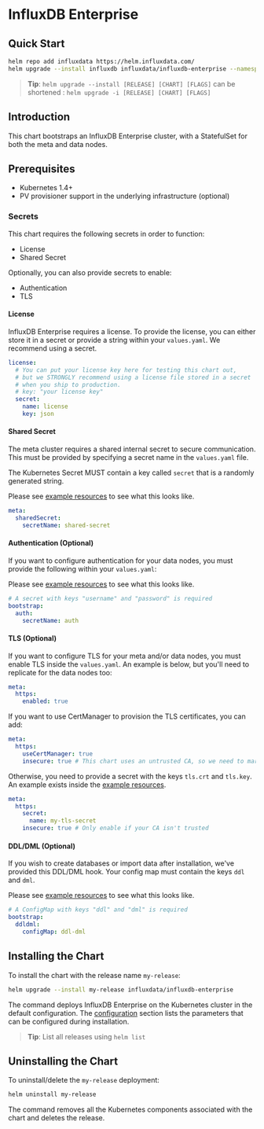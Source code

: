# InfluxDB Enterprise

## Quick Start

```bash
helm repo add influxdata https://helm.influxdata.com/
helm upgrade --install influxdb influxdata/influxdb-enterprise --namespace monitoring
```

> **Tip**: `helm upgrade --install [RELEASE] [CHART] [FLAGS]` can be shortened : `helm upgrade -i [RELEASE] [CHART] [FLAGS]`

## Introduction

This chart bootstraps an InfluxDB Enterprise cluster, with a StatefulSet for both the meta and data nodes.

## Prerequisites

- Kubernetes 1.4+
- PV provisioner support in the underlying infrastructure (optional)

### Secrets

This chart requires the following secrets in order to function:

- License
- Shared Secret

Optionally, you can also provide secrets to enable:

- Authentication
- TLS

#### License

InfluxDB Enterprise requires a license. To provide the license, you can either store it in a secret or provide a string within your `values.yaml`. We recommend using a secret.

```yaml
license:
  # You can put your license key here for testing this chart out,
  # but we STRONGLY recommend using a license file stored in a secret
  # when you ship to production.
  # key: "your license key"
  secret:
    name: license
    key: json
```

#### Shared Secret

The meta cluster requires a shared internal secret to secure communication. This must be provided by specifying a secret name in the `values.yaml` file.

The Kubernetes Secret MUST contain a key called `secret` that is a randomly generated string.

Please see [example resources](./example-resources.yaml) to see what this looks like.

```yaml
meta:
  sharedSecret:
    secretName: shared-secret
```

#### Authentication (Optional)

If you want to configure authentication for your data nodes, you must provide the following within your `values.yaml`:

Please see [example resources](./example-resources.yaml) to see what this looks like.

```yaml
# A secret with keys "username" and "password" is required
bootstrap:
  auth:
    secretName: auth
```

#### TLS (Optional)

If you want to configure TLS for your meta and/or data nodes, you must enable TLS inside the `values.yaml`. An example is below, but you'll need to replicate for the data nodes too:

```yaml
meta:
  https:
    enabled: true
```

If you want to use CertManager to provision the TLS certificates, you can add:

```yaml
meta:
  https:
    useCertManager: true
    insecure: true # This chart uses an untrusted CA, so we need to mark the keys as insecure
```

Otherwise, you need to provide a secret with the keys `tls.crt` and `tls.key`. An example exists inside the [example resources](./example-resources.yaml).

```yaml
meta:
  https:
    secret:
      name: my-tls-secret
    insecure: true # Only enable if your CA isn't trusted
```

#### DDL/DML (Optional)

If you wish to create databases or import data after installation, we've provided this DDL/DML hook. Your config map must contain the keys `ddl` and `dml`.

Please see [example resources](./example-resources.yaml) to see what this looks like.

```yaml
# A ConfigMap with keys "ddl" and "dml" is required
bootstrap:
  ddldml:
    configMap: ddl-dml
```

## Installing the Chart

To install the chart with the release name `my-release`:

```bash
helm upgrade --install my-release influxdata/influxdb-enterprise
```

The command deploys InfluxDB Enterprise on the Kubernetes cluster in the default configuration. The [configuration](#configuration) section lists the parameters that can be configured during installation.

> **Tip**: List all releases using `helm list`

## Uninstalling the Chart

To uninstall/delete the `my-release` deployment:

```bash
helm uninstall my-release
```

The command removes all the Kubernetes components associated with the chart and deletes the release.
